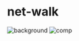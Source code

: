 # net-walk


![background](https://user-images.githubusercontent.com/73470193/191527224-b3ea6d34-3370-4ef1-af01-8daa312b2232.png)
![comp](https://user-images.githubusercontent.com/73470193/191527134-8ecb6340-9f0b-4738-a8e1-400e0fab7b00.png)
